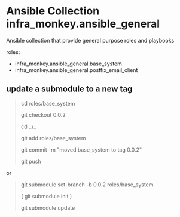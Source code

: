 # Ansible Collection infra_monkey.ansible_general
Ansible collection that provide general purpose roles and playbooks

roles:
  - infra_monkey.ansible_general.base_system
  - infra_monkey.ansible_general.postfix_email_client


## update a submodule to a new tag
> cd roles/base_system
>
> git checkout 0.0.2
>
> cd ../..
>
> git add roles/base_system
>
> git commit -m "moved base_system to tag 0.0.2"
>
> git push
>
or
> git submodule set-branch -b 0.0.2 roles/base_system
>
> ( git submodule init )
>
> git submodule update
>